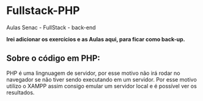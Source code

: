 # Fullstack-PHP
Aulas Senac - FullStack - back-end

**Irei adicionar os exercícios e as Aulas aqui, para ficar como back-up.**

## Sobre o código em PHP:
PHP é uma lingnuagem de servidor, por esse motivo não irá rodar no navegador se não tiver sendo executando em um servidor.
Por esse motivo utilizo o XAMPP assim consigo emular um servidor local e é possível ver os resultados.
